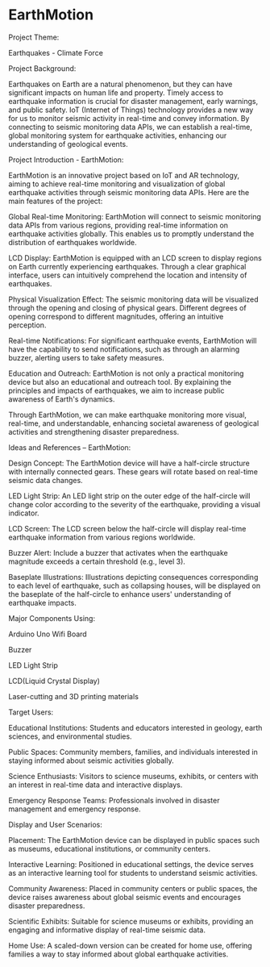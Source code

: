 # EarthMotion
Project Theme: 

Earthquakes - Climate Force 

 

Project Background: 

Earthquakes on Earth are a natural phenomenon, but they can have significant impacts on human life and property. Timely access to earthquake information is crucial for disaster management, early warnings, and public safety. IoT (Internet of Things) technology provides a new way for us to monitor seismic activity in real-time and convey information. By connecting to seismic monitoring data APIs, we can establish a real-time, global monitoring system for earthquake activities, enhancing our understanding of geological events. 

 

Project Introduction - EarthMotion: 

EarthMotion is an innovative project based on IoT and AR technology, aiming to achieve real-time monitoring and visualization of global earthquake activities through seismic monitoring data APIs. Here are the main features of the project: 

Global Real-time Monitoring: EarthMotion will connect to seismic monitoring data APIs from various regions, providing real-time information on earthquake activities globally. This enables us to promptly understand the distribution of earthquakes worldwide. 

LCD Display: EarthMotion is equipped with an LCD screen to display regions on Earth currently experiencing earthquakes. Through a clear graphical interface, users can intuitively comprehend the location and intensity of earthquakes. 

Physical Visualization Effect: The seismic monitoring data will be visualized through the opening and closing of physical gears. Different degrees of opening correspond to different magnitudes, offering an intuitive perception. 

Real-time Notifications: For significant earthquake events, EarthMotion will have the capability to send notifications, such as through an alarming buzzer, alerting users to take safety measures. 

Education and Outreach: EarthMotion is not only a practical monitoring device but also an educational and outreach tool. By explaining the principles and impacts of earthquakes, we aim to increase public awareness of Earth's dynamics. 

Through EarthMotion, we can make earthquake monitoring more visual, real-time, and understandable, enhancing societal awareness of geological activities and strengthening disaster preparedness. 

 

Ideas and References – EarthMotion: 

Design Concept: The EarthMotion device will have a half-circle structure with internally connected gears. These gears will rotate based on real-time seismic data changes. 

LED Light Strip: An LED light strip on the outer edge of the half-circle will change color according to the severity of the earthquake, providing a visual indicator. 

LCD Screen: The LCD screen below the half-circle will display real-time earthquake information from various regions worldwide. 

Buzzer Alert: Include a buzzer that activates when the earthquake magnitude exceeds a certain threshold (e.g., level 3). 

Baseplate Illustrations: Illustrations depicting consequences corresponding to each level of earthquake, such as collapsing houses, will be displayed on the baseplate of the half-circle to enhance users' understanding of earthquake impacts. 

 

Major Components Using: 

Arduino Uno Wifi Board 

Buzzer 

LED Light Strip 

LCD(Liquid Crystal Display) 

Laser-cutting and 3D printing materials 

 

Target Users: 

Educational Institutions: Students and educators interested in geology, earth sciences, and environmental studies. 

Public Spaces: Community members, families, and individuals interested in staying informed about seismic activities globally. 

Science Enthusiasts: Visitors to science museums, exhibits, or centers with an interest in real-time data and interactive displays. 

Emergency Response Teams: Professionals involved in disaster management and emergency response. 

 

Display and User Scenarios: 

Placement: The EarthMotion device can be displayed in public spaces such as museums, educational institutions, or community centers. 

Interactive Learning: Positioned in educational settings, the device serves as an interactive learning tool for students to understand seismic activities. 

Community Awareness: Placed in community centers or public spaces, the device raises awareness about global seismic events and encourages disaster preparedness. 

Scientific Exhibits: Suitable for science museums or exhibits, providing an engaging and informative display of real-time seismic data. 

Home Use: A scaled-down version can be created for home use, offering families a way to stay informed about global earthquake activities. 
